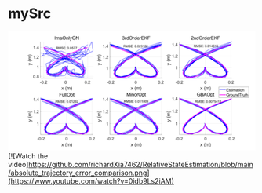 # mySrc
![image](https://github.com/richardXia7462/RelativeStateEstimation/blob/main/absolute_trajectory_error_comparison.png)
[![Watch the video]https://github.com/richardXia7462/RelativeStateEstimation/blob/main/absolute_trajectory_error_comparison.png](https://www.youtube.com/watch?v=0idb9Ls2iAM)
